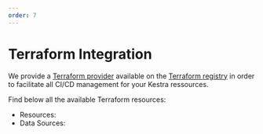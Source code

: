 ```yaml
---
order: 7
---
```

# Terraform Integration


We provide a [Terraform provider](https://registry.terraform.io/providers/kestra-io/kestra/latest) available on the [Terraform registry](https://registry.terraform.io/) in order to facilitate all CI/CD management for your Kestra ressources.

Find below all the available Terraform resources: 

* Resources:
  <ChildTableOfContents pageUrl="/docs/terraform/resources/"/>
* Data Sources:
  <ChildTableOfContents pageUrl="/docs/terraform/data-sources/"/>

